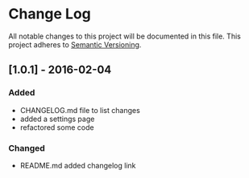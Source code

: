 # Change Log
All notable changes to this project will be documented in this file.
This project adheres to [Semantic Versioning](http://semver.org/).

## [1.0.1] - 2016-02-04
### Added
- CHANGELOG.md file to list changes
- added a settings page
- refactored some code
### Changed
- README.md added changelog link
